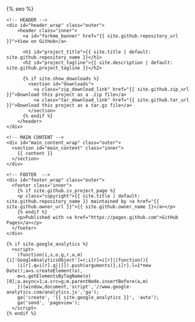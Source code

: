 
<!DOCTYPE html>
<html lang="{{ site.lang | default: "en-US" }}">

  <head>
    <meta charset='utf-8'>
    <meta http-equiv="X-UA-Compatible" content="IE=edge">
    <meta name="viewport" content="width=device-width,maximum-scale=2">
    <link rel="stylesheet" type="text/css" media="screen" href="{{ '/assets/css/style.css?v=' | append: site.github.build_revision | relative_url }}">

{% seo %}
  </head>

  <body>

    <!-- HEADER -->
    <div id="header_wrap" class="outer">
        <header class="inner">
          <a id="forkme_banner" href="{{ site.github.repository_url }}">View on GitHub</a>

          <h1 id="project_title">{{ site.title | default: site.github.repository_name }}</h1>
          <h2 id="project_tagline">{{ site.description | default: site.github.project_tagline }}</h2>

          {% if site.show_downloads %}
            <section id="downloads">
              <a class="zip_download_link" href="{{ site.github.zip_url }}">Download this project as a .zip file</a>
              <a class="tar_download_link" href="{{ site.github.tar_url }}">Download this project as a tar.gz file</a>
            </section>
          {% endif %}
        </header>
    </div>

    <!-- MAIN CONTENT -->
    <div id="main_content_wrap" class="outer">
      <section id="main_content" class="inner">
        {{ content }}
      </section>
    </div>

    <!-- FOOTER  -->
    <div id="footer_wrap" class="outer">
      <footer class="inner">
        {% if site.github.is_project_page %}
        <p class="copyright">{{ site.title | default: site.github.repository_name }} maintained by <a href="{{ site.github.owner_url }}">{{ site.github.owner_name }}</a></p>
        {% endif %}
        <p>Published with <a href="https://pages.github.com">GitHub Pages</a></p>
      </footer>
    </div>

    {% if site.google_analytics %}
      <script>
        (function(i,s,o,g,r,a,m){i['GoogleAnalyticsObject']=r;i[r]=i[r]||function(){
        (i[r].q=i[r].q||[]).push(arguments)},i[r].l=1*new Date();a=s.createElement(o),
        m=s.getElementsByTagName(o)[0];a.async=1;a.src=g;m.parentNode.insertBefore(a,m)
        })(window,document,'script','//www.google-analytics.com/analytics.js','ga');
        ga('create', '{{ site.google_analytics }}', 'auto');
        ga('send', 'pageview');
      </script>
    {% endif %}
  </body>
</html>